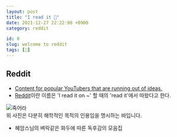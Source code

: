 ```yaml
---
layout: post
title: "I read it 📘"
date: 2021-12-27 22:22:00 +0900
category: reddit

id: 0
slug: welcome to reddit
tags: [📘]
---
```


## Reddit
 - <a href="https://www.urbandictionary.com/define.php?term=Reddit">Content for popular YouTubers that are running out of ideas.</a>  
 - <a href="https://www.reddit.com/">Reddit</a>이란 이름은 'I read it on ~' 할 때의 'read it'에서 따왔다고 한다.


<p class="center small">
  <img src="https://i.postimg.cc/wBd3ymTk/image.jpg" alt="죽어라"/>
  <br/>
  위 사진은 다분히 해학적인 목적의 인용임을 명시하는 바입니다.
</p>  

- 혜암스님의 벼락같은 화두에 따른 독후감의 모음집